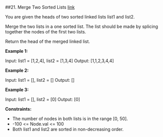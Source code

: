 ##21. Merge Two Sorted Lists
[link](https://leetcode.com/problems/merge-two-sorted-lists/)

You are given the heads of two sorted linked lists list1 and list2.

Merge the two lists in a one sorted list. The list should be made by splicing together the nodes of the first two lists.

Return the head of the merged linked list.

**Example 1:**

Input: list1 = [1,2,4], list2 = [1,3,4]
Output: [1,1,2,3,4,4]

**Example 2:**

Input: list1 = [], list2 = []
Output: []

**Example 3:**

Input: list1 = [], list2 = [0]
Output: [0]
 

**Constraints:**

- The number of nodes in both lists is in the range [0, 50].
- -100 <= Node.val <= 100
- Both list1 and list2 are sorted in non-decreasing order.